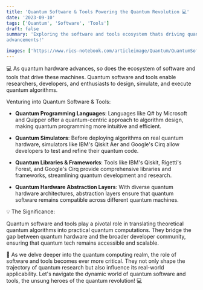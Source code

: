 ```yaml
---
title: 'Quantum Software & Tools Powering the Quantum Revolution 💻'
date: '2023-09-10'
tags: ['Quantum', 'Software', 'Tools']
draft: false
summary: 'Exploring the software and tools ecosystem thats driving quantum technological 
advancements!'

images: ['https://www.rics-notebook.com/articleimage/Quantum/QuantumSoftwareAndTools.png']
---
```


💻 As quantum hardware advances, so does the ecosystem of software and tools that drive these machines. Quantum software and tools enable researchers, developers, and enthusiasts to design, simulate, and execute quantum algorithms.

Venturing into Quantum Software & Tools:

- **Quantum Programming Languages**: Languages like Q# by Microsoft and Quipper offer a quantum-centric approach to algorithm design, making quantum programming more intuitive and efficient.

- **Quantum Simulators**: Before deploying algorithms on real quantum hardware, simulators like IBM's Qiskit Aer and Google's Cirq allow developers to test and refine their quantum code.

- **Quantum Libraries & Frameworks**: Tools like IBM's Qiskit, Rigetti's Forest, and Google's Cirq provide comprehensive libraries and frameworks, streamlining quantum development and research.

- **Quantum Hardware Abstraction Layers**: With diverse quantum hardware architectures, abstraction layers ensure that quantum software remains compatible across different quantum machines.

💡 The Significance:

Quantum software and tools play a pivotal role in translating theoretical quantum algorithms into practical quantum computations. They bridge the gap between quantum hardware and the broader developer community, ensuring that quantum tech remains accessible and scalable.

🚀 As we delve deeper into the quantum computing realm, the role of software and tools becomes ever more critical. They not only shape the trajectory of quantum research but also influence its real-world applicability. Let's navigate the dynamic world of quantum software and tools, the unsung heroes of the quantum revolution! 💻

